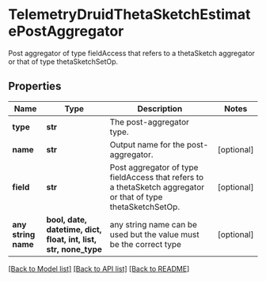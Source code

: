 # TelemetryDruidThetaSketchEstimatePostAggregator

Post aggregator of type fieldAccess that refers to a thetaSketch aggregator or that of type thetaSketchSetOp.
## Properties
Name | Type | Description | Notes
------------ | ------------- | ------------- | -------------
**type** | **str** | The post-aggregator type. | 
**name** | **str** | Output name for the post-aggregator. | [optional] 
**field** | **str** | Post aggregator of type fieldAccess that refers to a thetaSketch aggregator or that of type thetaSketchSetOp. | [optional] 
**any string name** | **bool, date, datetime, dict, float, int, list, str, none_type** | any string name can be used but the value must be the correct type | [optional]

[[Back to Model list]](../README.md#documentation-for-models) [[Back to API list]](../README.md#documentation-for-api-endpoints) [[Back to README]](../README.md)


